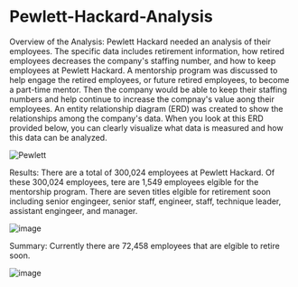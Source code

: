 # Pewlett-Hackard-Analysis

Overview of the Analysis:
  Pewlett Hackard needed an analysis of their employees. The specific data includes retirement information, how retired employees decreases the company's staffing number, and how to keep employees at Pewlett Hackard. A mentorship program was discussed to help engage the retired employees, or future retired employees, to become a part-time mentor. Then the company would be able to keep their staffing numbers and help continue to increase the compnay's value aong their employees.
  An entity relationship diagram (ERD) was created to show the relationships among the company's data. When you look at this ERD provided below, you can clearly visualize what data is measured and how this data can be analyzed.
  
![Pewlett](https://user-images.githubusercontent.com/103377635/173269642-0b10a468-482f-4fe7-8729-6b4c00da4cb6.png)
  
Results:
There are a total of 300,024 employees at Pewlett Hackard. Of these 300,024 employees, tere are 1,549 employees elgible for the mentorship program. There are seven titles elgible for retirement soon including senior engingeer, senior staff, engineer, staff, technique leader, assistant engingeer, and manager.

![image](https://user-images.githubusercontent.com/103377635/173269612-8884a305-d2e3-4938-8e59-ca9a26992bb8.png)


Summary:
Currently there are 72,458 employees that are elgible to retire soon.

![image](https://user-images.githubusercontent.com/103377635/173269467-aad5fe43-2fba-411e-99d2-56e58b4ff312.png)

